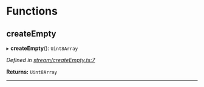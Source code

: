 

# Functions

<a id="createempty"></a>

##  createEmpty

▸ **createEmpty**(): `Uint8Array`

*Defined in [stream/createEmpty.ts:7](https://github.com/polkadot-js/common/blob/4b1681d/packages/trie-codec/src/stream/createEmpty.ts#L7)*

**Returns:** `Uint8Array`

___

